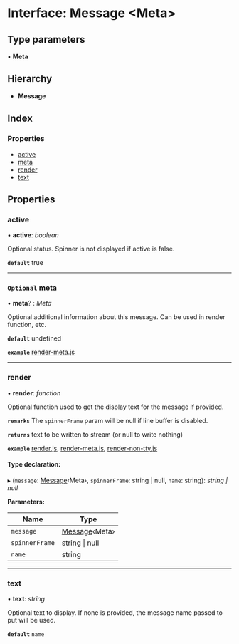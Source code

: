 # Interface: Message <**Meta**>

## Type parameters

▪ **Meta**

## Hierarchy

- **Message**

## Index

### Properties

- [active](message.md#active)
- [meta](message.md#optional-meta)
- [render](message.md#render)
- [text](message.md#text)

## Properties

### <a id="active" name="active"></a> active

• **active**: _boolean_

Optional status. Spinner is not displayed if active is false.

**`default`** true

---

### <a id="optional-meta" name="optional-meta"></a> `Optional` meta

• **meta**? : _Meta_

Optional additional information about this message. Can be used in render function, etc.

**`default`** undefined

**`example`** [ render-meta.js](https://github.com/adamjarret/twisters/tree/master/packages/examples-js/bin/render-meta.js)

---

### <a id="render" name="render"></a> render

• **render**: _function_

Optional function used to get the display text for the message if provided.

**`remarks`** The `spinnerFrame` param will be null if line buffer is disabled.

**`returns`** text to be written to stream (or null to write nothing)

**`example`**
[render.js](https://github.com/adamjarret/twisters/tree/master/packages/examples-js/bin/render.js),
[render-meta.js](https://github.com/adamjarret/twisters/tree/master/packages/examples-js/bin/render-meta.js),
[render-non-tty.js](https://github.com/adamjarret/twisters/tree/master/packages/examples-js/bin/render-non-tty.js)

#### Type declaration:

▸ (`message`: [Message](message.md)‹Meta›, `spinnerFrame`: string | null, `name`: string): _string | null_

**Parameters:**

| Name           | Type                        |
| -------------- | --------------------------- |
| `message`      | [Message](message.md)‹Meta› |
| `spinnerFrame` | string &#124; null          |
| `name`         | string                      |

---

### <a id="text" name="text"></a> text

• **text**: _string_

Optional text to display. If none is provided, the message name passed to put will be used.

**`default`** `name`
